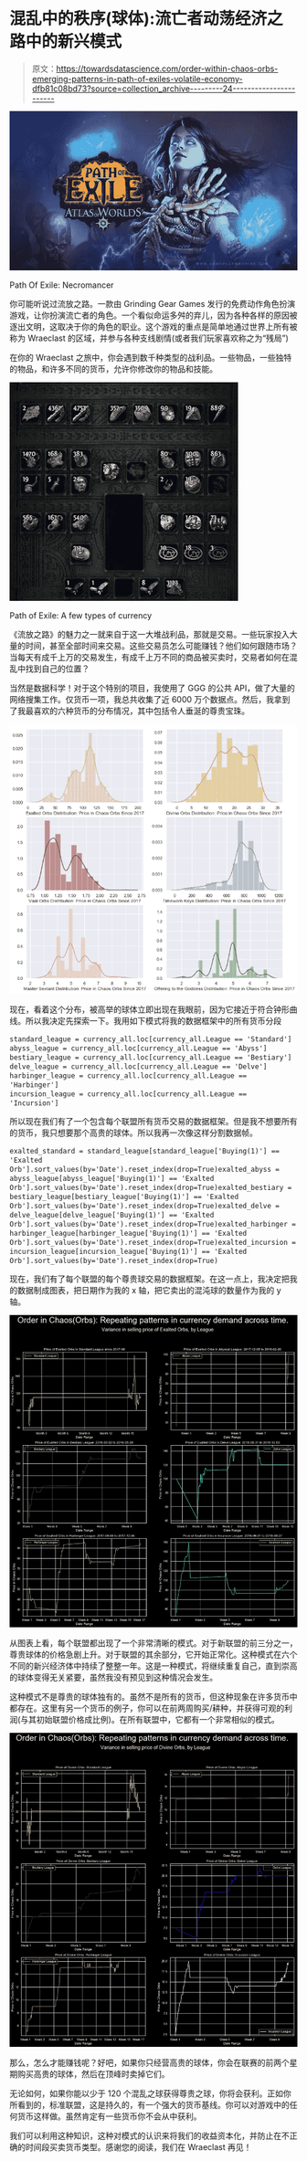 # 混乱中的秩序(球体):流亡者动荡经济之路中的新兴模式

> 原文：<https://towardsdatascience.com/order-within-chaos-orbs-emerging-patterns-in-path-of-exiles-volatile-economy-dfb81c08bd73?source=collection_archive---------24----------------------->

![](img/7928e752a2a8dbd8721e8ceb452aecdd.png)

Path Of Exile: Necromancer

你可能听说过流放之路。一款由 Grinding Gear Games 发行的免费动作角色扮演游戏，让你扮演流亡者的角色。一个看似命运多舛的弃儿，因为各种各样的原因被逐出文明，这取决于你的角色的职业。这个游戏的重点是简单地通过世界上所有被称为 Wraeclast 的区域，并参与各种支线剧情(或者我们玩家喜欢称之为“残局”)

在你的 Wraeclast 之旅中，你会遇到数千种类型的战利品。一些物品，一些独特的物品，和许多不同的货币，允许你修改你的物品和技能。

![](img/2ed0b739c3e1485abec36199ad4d1a21.png)

Path of Exile: A few types of currency

《流放之路》的魅力之一就来自于这一大堆战利品，那就是交易。一些玩家投入大量的时间，甚至全部时间来交易。这些交易员怎么可能赚钱？他们如何跟随市场？当每天有成千上万的交易发生，有成千上万不同的商品被买卖时，交易者如何在混乱中找到自己的位置？

当然是数据科学！对于这个特别的项目，我使用了 GGG 的公共 API，做了大量的网络搜集工作。仅货币一项，我总共收集了近 6000 万个数据点。然后，我拿到了我最喜欢的六种货币的分布情况，其中包括令人垂涎的尊贵宝珠。

![](img/b2c9289f447c7968b9b738f3eaa1dda9.png)

现在，看着这个分布，被高举的球体立即出现在我眼前，因为它接近于符合钟形曲线。所以我决定先探索一下。我用如下模式将我的数据框架中的所有货币分段

```
standard_league = currency_all.loc[currency_all.League == 'Standard']
abyss_league = currency_all.loc[currency_all.League == 'Abyss']
bestiary_league = currency_all.loc[currency_all.League == 'Bestiary']
delve_league = currency_all.loc[currency_all.League == 'Delve']
harbinger_league = currency_all.loc[currency_all.League == 'Harbinger']
incursion_league = currency_all.loc[currency_all.League == 'Incursion']
```

所以现在我们有了一个包含每个联盟所有货币交易的数据框架。但是我不想要所有的货币，我只想要那个高贵的球体。所以我再一次像这样分割数据帧。

```
exalted_standard = standard_league[standard_league['Buying(1)'] == 'Exalted Orb'].sort_values(by='Date').reset_index(drop=True)exalted_abyss = abyss_league[abyss_league['Buying(1)'] == 'Exalted Orb'].sort_values(by='Date').reset_index(drop=True)exalted_bestiary = bestiary_league[bestiary_league['Buying(1)'] == 'Exalted Orb'].sort_values(by='Date').reset_index(drop=True)exalted_delve = delve_league[delve_league['Buying(1)'] == 'Exalted Orb'].sort_values(by='Date').reset_index(drop=True)exalted_harbinger = harbinger_league[harbinger_league['Buying(1)'] == 'Exalted Orb'].sort_values(by='Date').reset_index(drop=True)exalted_incursion = incursion_league[incursion_league['Buying(1)'] == 'Exalted Orb'].sort_values(by='Date').reset_index(drop=True)
```

现在，我们有了每个联盟的每个尊贵球交易的数据框架。在这一点上，我决定把我的数据制成图表，把日期作为我的 x 轴，把它卖出的混沌球的数量作为我的 y 轴。

![](img/c5903b72e5d8d2e92c439aa62b165d89.png)

从图表上看，每个联盟都出现了一个非常清晰的模式。对于新联盟的前三分之一，尊贵球体的价格急剧上升。对于联盟的其余部分，它开始正常化。这种模式在六个不同的新兴经济体中持续了整整一年。这是一种模式，将继续重复自己，直到崇高的球体变得无关紧要，虽然我没有预见到这种情况会发生。

这种模式不是尊贵的球体独有的。虽然不是所有的货币，但这种现象在许多货币中都存在。这里有另一个货币的例子，你可以在前两周购买/耕种，并获得可观的利润(与其初始联盟价格成比例)。在所有联盟中，它都有一个非常相似的模式。

![](img/c20df03ef49e518756192f597838f8c3.png)

那么，怎么才能赚钱呢？好吧，如果你只经营高贵的球体，你会在联赛的前两个星期购买高贵的球体，然后在顶峰时卖掉它们。

无论如何，如果你能以少于 120 个混乱之球获得尊贵之球，你将会获利。正如你所看到的，标准联盟，这是持久的，有一个强大的货币基线。你可以对游戏中的任何货币这样做。虽然肯定有一些货币你不会从中获利。

我们可以利用这种知识，这种对模式的认识来将我们的收益资本化，并防止在不正确的时间段买卖货币类型。感谢您的阅读，我们在 Wraeclast 再见！